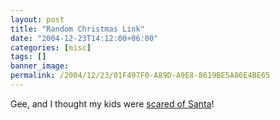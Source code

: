 ```yaml
---
layout: post
title: "Random Christmas Link"
date: "2004-12-23T14:12:00+06:00"
categories: [misc]
tags: []
banner_image: 
permalink: /2004/12/23/01F497F0-A89D-A9E8-8619BE5A86E4BE65
---
```


Gee, and I thought my kids were <a href="http://www.southflorida.com/events/sfl-scaredsanta,0,2245506.photogallery?coll=sfe-events-headlines&index=1">scared of Santa</a>!